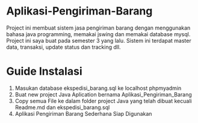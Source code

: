 # Aplikasi-Pengiriman-Barang
Project ini membuat sistem jasa pengiriman barang dengan menggunakan bahasa java programming, memakai jswing dan memakai database mysql. Project ini saya buat pada semester 3 yang lalu. Sistem ini terdapat master data, transaksi, update status dan tracking dll.
# Guide Instalasi
1. Masukan database ekspedisi_barang.sql ke localhost phpmyadmin
2. Buat new project Java Aplication bernama Aplikasi_Pengiriman_Barang
3. Copy semua File ke dalam folder project Java yang telah dibuat kecuali Readme.md dan ekspedisi_barang.sql
4. Aplikasi Pengiriman Barang Sederhana Siap Digunakan
